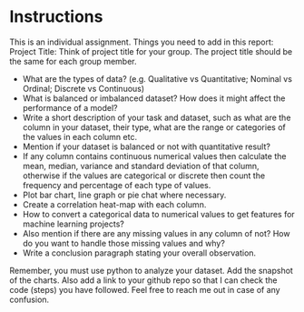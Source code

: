 # Instructions

This is an individual assignment. Things you need to add in this report:
Project Title: Think of project title for your group. The project title should be the same for each group member.

- What are the types of data? (e.g. Qualitative vs Quantitative; Nominal vs Ordinal; Discrete vs Continuous)
- What is balanced or imbalanced dataset? How does it might affect the performance of a model?
- Write a short description of your task and dataset, such as what are the column in your dataset, their type, what are the range or categories of the values in each column etc.
- Mention if your dataset is balanced or not with quantitative result?
- If any column contains continuous numerical values then calculate the mean, median, variance and standard deviation of that column, otherwise if the values are categorical or discrete then count the frequency and percentage of each type of values.
- Plot bar chart, line graph or pie chat where necessary.
- Create a correlation heat-map with each column.
- How to convert a categorical data to numerical values to get features for machine learning projects?
- Also mention if there are any missing values in any column of not? How do you want to handle those missing values and why?
- Write a conclusion paragraph stating your overall observation.

Remember, you must use python to analyze your dataset. Add the snapshot of the charts. Also add a link to your github repo so that I can check the code (steps) you have followed. Feel free to reach me out in case of any confusion.
